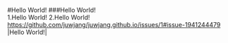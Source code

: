 #Hello World!
###Hello World!<br/>
1.Hello World!
2.Hello World!
https://github.com/juwjang/juwjang.github.io/issues/1#issue-1941244479
|Hello World!|

